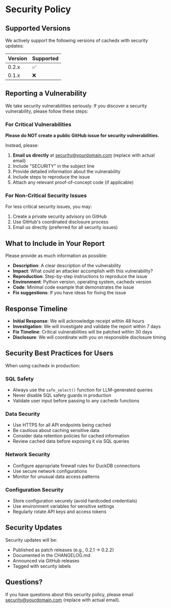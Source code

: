 # Security Policy

## Supported Versions

We actively support the following versions of cachedx with security updates:

| Version | Supported          |
| ------- | ------------------ |
| 0.2.x   | :white_check_mark: |
| 0.1.x   | :x:                |

## Reporting a Vulnerability

We take security vulnerabilities seriously. If you discover a security vulnerability, please follow these steps:

### For Critical Vulnerabilities

**Please do NOT create a public GitHub issue for security vulnerabilities.**

Instead, please:

1. **Email us directly** at security@yourdomain.com (replace with actual email)
2. Include "SECURITY" in the subject line
3. Provide detailed information about the vulnerability
4. Include steps to reproduce the issue
5. Attach any relevant proof-of-concept code (if applicable)

### For Non-Critical Security Issues

For less critical security issues, you may:

1. Create a private security advisory on GitHub
2. Use GitHub's coordinated disclosure process
3. Email us directly (preferred for all security issues)

## What to Include in Your Report

Please provide as much information as possible:

- **Description**: A clear description of the vulnerability
- **Impact**: What could an attacker accomplish with this vulnerability?
- **Reproduction**: Step-by-step instructions to reproduce the issue
- **Environment**: Python version, operating system, cachedx version
- **Code**: Minimal code example that demonstrates the issue
- **Fix suggestions**: If you have ideas for fixing the issue

## Response Timeline

- **Initial Response**: We will acknowledge receipt within 48 hours
- **Investigation**: We will investigate and validate the report within 7 days
- **Fix Timeline**: Critical vulnerabilities will be patched within 30 days
- **Disclosure**: We will coordinate with you on responsible disclosure timing

## Security Best Practices for Users

When using cachedx in production:

### SQL Safety

- Always use the `safe_select()` function for LLM-generated queries
- Never disable SQL safety guards in production
- Validate user input before passing to any cachedx functions

### Data Security

- Use HTTPS for all API endpoints being cached
- Be cautious about caching sensitive data
- Consider data retention policies for cached information
- Review cached data before exposing it via SQL queries

### Network Security

- Configure appropriate firewall rules for DuckDB connections
- Use secure network configurations
- Monitor for unusual data access patterns

### Configuration Security

- Store configuration securely (avoid hardcoded credentials)
- Use environment variables for sensitive settings
- Regularly rotate API keys and access tokens

## Security Updates

Security updates will be:

- Published as patch releases (e.g., 0.2.1 → 0.2.2)
- Documented in the CHANGELOG.md
- Announced via GitHub releases
- Tagged with security labels

## Questions?

If you have questions about this security policy, please email security@yourdomain.com (replace with actual email).
